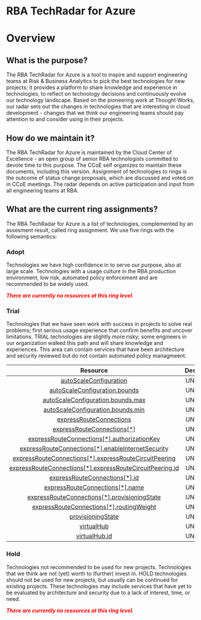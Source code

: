 
RBA TechRadar for Azure
=======================

# Overview

## What is the purpose?


The RBA TechRadar for Azure is a tool to inspire and support engineering teams at Risk & Business Analytics to pick the best technologies for new projects; it provides a platform to share knowledge and experience in technologies, to reflect on technology decisions and continuously evolve our technology landscape.  Based on the pioneering work at Thought Works, our radar sets out the changes in technologies that are interesting in cloud development - changes that we think our engineering teams should pay attention to and consider using in their projects.
## How do we maintain it?


The RBA TechRadar for Azure is maintained by the Cloud Center of Excellence - an open group of senior RBA technologists committed to devote time to this purpose.  The CCoE self organizes to maintain these documents, including this version.  Assignment of technologies to rings is the outcome of status change proposals, which are discussed and voted on in CCoE meetings.  The radar depends on active participation and input from all engineering teams at RBA.
## What are the current ring assignments?


The RBA TechRadar for Azure is a list of technologies, complemented by an assesment result, called ring assignment.  We use five rings with the following semantics:
### Adopt


Technologies we have high confidence in to serve our purpose, also at large scale.  Technologies with a usage culture in the RBA production environment, low risk, automated policy enforcement and are recommended to be widely used.  
  
***<font color="red"> There are currently no resources at this ring level. </font>***
### Trial


Technologies that we have seen work with success in projects to solve real problems;  first serious usage experience that confirm benefits and uncover limitations.  TRIAL technologies are slightly more risky; some engineers in our organization walked this path and will share knowledge and experiences.  This area can contain services that have been architecture and security reviewed but do not contain automated policy managmeent.  

|Resource|Description|Path|Status|
| :---: | :---: | :---: | :---: |
|[autoScaleConfiguration](https://github.com/openrba/python-azure-techradar/Microsoft.Network/expressRouteGateways/autoScaleConfiguration/README.md)|UNKNOWN|Microsoft.Network/expressRouteGateways/autoScaleConfiguration|TRIAL|
|[autoScaleConfiguration.bounds](https://github.com/openrba/python-azure-techradar/Microsoft.Network/expressRouteGateways/autoScaleConfiguration.bounds/README.md)|UNKNOWN|Microsoft.Network/expressRouteGateways/autoScaleConfiguration.bounds|TRIAL|
|[autoScaleConfiguration.bounds.max](https://github.com/openrba/python-azure-techradar/Microsoft.Network/expressRouteGateways/autoScaleConfiguration.bounds.max/README.md)|UNKNOWN|Microsoft.Network/expressRouteGateways/autoScaleConfiguration.bounds.max|TRIAL|
|[autoScaleConfiguration.bounds.min](https://github.com/openrba/python-azure-techradar/Microsoft.Network/expressRouteGateways/autoScaleConfiguration.bounds.min/README.md)|UNKNOWN|Microsoft.Network/expressRouteGateways/autoScaleConfiguration.bounds.min|TRIAL|
|[expressRouteConnections](https://github.com/openrba/python-azure-techradar/Microsoft.Network/expressRouteGateways/expressRouteConnections/README.md)|UNKNOWN|Microsoft.Network/expressRouteGateways/expressRouteConnections|TRIAL|
|[expressRouteConnections[*]](https://github.com/openrba/python-azure-techradar/Microsoft.Network/expressRouteGateways/expressRouteConnections[*]/README.md)|UNKNOWN|Microsoft.Network/expressRouteGateways/expressRouteConnections[*]|TRIAL|
|[expressRouteConnections[*].authorizationKey](https://github.com/openrba/python-azure-techradar/Microsoft.Network/expressRouteGateways/expressRouteConnections[*].authorizationKey/README.md)|UNKNOWN|Microsoft.Network/expressRouteGateways/expressRouteConnections[*].authorizationKey|TRIAL|
|[expressRouteConnections[*].enableInternetSecurity](https://github.com/openrba/python-azure-techradar/Microsoft.Network/expressRouteGateways/expressRouteConnections[*].enableInternetSecurity/README.md)|UNKNOWN|Microsoft.Network/expressRouteGateways/expressRouteConnections[*].enableInternetSecurity|TRIAL|
|[expressRouteConnections[*].expressRouteCircuitPeering](https://github.com/openrba/python-azure-techradar/Microsoft.Network/expressRouteGateways/expressRouteConnections[*].expressRouteCircuitPeering/README.md)|UNKNOWN|Microsoft.Network/expressRouteGateways/expressRouteConnections[*].expressRouteCircuitPeering|TRIAL|
|[expressRouteConnections[*].expressRouteCircuitPeering.id](https://github.com/openrba/python-azure-techradar/Microsoft.Network/expressRouteGateways/expressRouteConnections[*].expressRouteCircuitPeering.id/README.md)|UNKNOWN|Microsoft.Network/expressRouteGateways/expressRouteConnections[*].expressRouteCircuitPeering.id|TRIAL|
|[expressRouteConnections[*].id](https://github.com/openrba/python-azure-techradar/Microsoft.Network/expressRouteGateways/expressRouteConnections[*].id/README.md)|UNKNOWN|Microsoft.Network/expressRouteGateways/expressRouteConnections[*].id|TRIAL|
|[expressRouteConnections[*].name](https://github.com/openrba/python-azure-techradar/Microsoft.Network/expressRouteGateways/expressRouteConnections[*].name/README.md)|UNKNOWN|Microsoft.Network/expressRouteGateways/expressRouteConnections[*].name|TRIAL|
|[expressRouteConnections[*].provisioningState](https://github.com/openrba/python-azure-techradar/Microsoft.Network/expressRouteGateways/expressRouteConnections[*].provisioningState/README.md)|UNKNOWN|Microsoft.Network/expressRouteGateways/expressRouteConnections[*].provisioningState|TRIAL|
|[expressRouteConnections[*].routingWeight](https://github.com/openrba/python-azure-techradar/Microsoft.Network/expressRouteGateways/expressRouteConnections[*].routingWeight/README.md)|UNKNOWN|Microsoft.Network/expressRouteGateways/expressRouteConnections[*].routingWeight|TRIAL|
|[provisioningState](https://github.com/openrba/python-azure-techradar/Microsoft.Network/expressRouteGateways/provisioningState/README.md)|UNKNOWN|Microsoft.Network/expressRouteGateways/provisioningState|TRIAL|
|[virtualHub](https://github.com/openrba/python-azure-techradar/Microsoft.Network/expressRouteGateways/virtualHub/README.md)|UNKNOWN|Microsoft.Network/expressRouteGateways/virtualHub|TRIAL|
|[virtualHub.id](https://github.com/openrba/python-azure-techradar/Microsoft.Network/expressRouteGateways/virtualHub.id/README.md)|UNKNOWN|Microsoft.Network/expressRouteGateways/virtualHub.id|TRIAL|

### Hold


Technologies not recommended to be used for new projects. Technologies that we think are not (yet) worth to (further) invest in.  HOLD technologies should not be used for new projects, but usually can be continued for existing projects.  These technologies may include services that have yet to be evaluated by architecture and security due to a lack of interest, time, or need.  
  
***<font color="red"> There are currently no resources at this ring level. </font>***